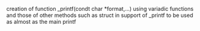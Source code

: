 creation of function _printf(condt char *format,...)
using variadic functions and those of other methods such as struct
in support of _printf to be used as almost as the main printf
